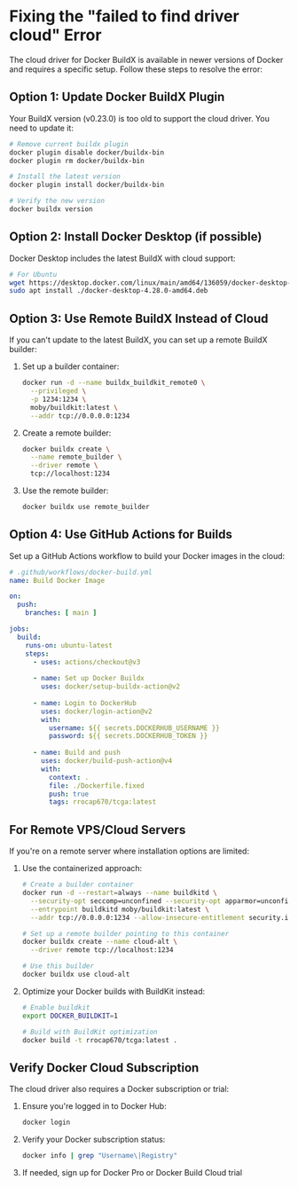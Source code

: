 # Fixing the "failed to find driver cloud" Error

The cloud driver for Docker BuildX is available in newer versions of Docker and requires a specific setup. Follow these steps to resolve the error:

## Option 1: Update Docker BuildX Plugin

Your BuildX version (v0.23.0) is too old to support the cloud driver. You need to update it:

```bash
# Remove current buildx plugin
docker plugin disable docker/buildx-bin
docker plugin rm docker/buildx-bin

# Install the latest version
docker plugin install docker/buildx-bin

# Verify the new version
docker buildx version
```

## Option 2: Install Docker Desktop (if possible)

Docker Desktop includes the latest BuildX with cloud support:

```bash
# For Ubuntu
wget https://desktop.docker.com/linux/main/amd64/136059/docker-desktop-4.28.0-amd64.deb
sudo apt install ./docker-desktop-4.28.0-amd64.deb
```

## Option 3: Use Remote BuildX Instead of Cloud

If you can't update to the latest BuildX, you can set up a remote BuildX builder:

1. Set up a builder container:
   ```bash
   docker run -d --name buildx_buildkit_remote0 \
     --privileged \
     -p 1234:1234 \
     moby/buildkit:latest \
     --addr tcp://0.0.0.0:1234
   ```

2. Create a remote builder:
   ```bash
   docker buildx create \
     --name remote_builder \
     --driver remote \
     tcp://localhost:1234
   ```

3. Use the remote builder:
   ```bash
   docker buildx use remote_builder
   ```

## Option 4: Use GitHub Actions for Builds

Set up a GitHub Actions workflow to build your Docker images in the cloud:

```yaml
# .github/workflows/docker-build.yml
name: Build Docker Image

on:
  push:
    branches: [ main ]

jobs:
  build:
    runs-on: ubuntu-latest
    steps:
      - uses: actions/checkout@v3
      
      - name: Set up Docker Buildx
        uses: docker/setup-buildx-action@v2
      
      - name: Login to DockerHub
        uses: docker/login-action@v2
        with:
          username: ${{ secrets.DOCKERHUB_USERNAME }}
          password: ${{ secrets.DOCKERHUB_TOKEN }}
      
      - name: Build and push
        uses: docker/build-push-action@v4
        with:
          context: .
          file: ./Dockerfile.fixed
          push: true
          tags: rrocap670/tcga:latest
```

## For Remote VPS/Cloud Servers

If you're on a remote server where installation options are limited:

1. Use the containerized approach:
   ```bash
   # Create a builder container
   docker run -d --restart=always --name buildkitd \
     --security-opt seccomp=unconfined --security-opt apparmor=unconfined \
     --entrypoint buildkitd moby/buildkit:latest \
     --addr tcp://0.0.0.0:1234 --allow-insecure-entitlement security.insecure

   # Set up a remote builder pointing to this container
   docker buildx create --name cloud-alt \
     --driver remote tcp://localhost:1234
   
   # Use this builder
   docker buildx use cloud-alt
   ```

2. Optimize your Docker builds with BuildKit instead:
   ```bash
   # Enable buildkit
   export DOCKER_BUILDKIT=1
   
   # Build with BuildKit optimization
   docker build -t rrocap670/tcga:latest .
   ```

## Verify Docker Cloud Subscription

The cloud driver also requires a Docker subscription or trial:

1. Ensure you're logged in to Docker Hub:
   ```bash
   docker login
   ```

2. Verify your Docker subscription status:
   ```bash
   docker info | grep "Username\|Registry"
   ```

3. If needed, sign up for Docker Pro or Docker Build Cloud trial